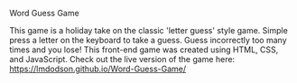 Word Guess Game

This game is a holiday take on the classic 'letter guess' style game. Simple press a letter on the keyboard to take a guess. Guess incorrectly too many times and you lose! This front-end game was created using HTML, CSS, and JavaScript. Check out the live version of the game here: https://lmdodson.github.io/Word-Guess-Game/
